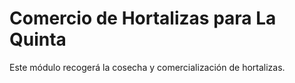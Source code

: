 # Comercio de Hortalizas para La Quinta
Este módulo recogerá la cosecha y comercialización de hortalizas.

